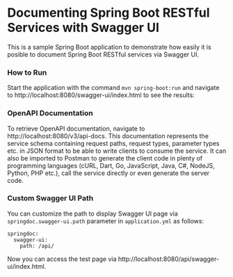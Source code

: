 # Documenting Spring Boot RESTful Services with Swagger UI

This is a sample Spring Boot application to demonstrate how easily it is posible to document Spring Boot RESTful 
services via Swagger UI.

### How to Run
Start the application with the command `mvn spring-boot:run` and navigate to http://localhost:8080/swagger-ui/index.html 
to see the results:

### OpenAPI Documentation
To retrieve OpenAPI documentation, navigate to http://localhost:8080/v3/api-docs. This documentation represents the 
service schema containing request paths, request types, parameter types etc. in JSON format to be able to write clients 
to consume the service. It can also be imported to Postman to generate the client code in plenty of programming 
languages (cURL, Dart, Go, JavaScript, Java, C#, NodeJS, Python, PHP etc.), call the service directly or even generate 
the server code.

### Custom Swagger UI Path
You can customize the path to display Swagger UI page via `springdoc.swagger-ui.path` parameter in `application.yml` as 
follows:

    springdoc:
      swagger-ui:
        path: /api/

Now you can access the test page via http://localhost:8080/api/swagger-ui/index.html.